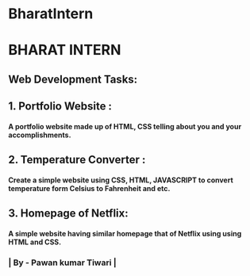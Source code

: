# BharatIntern
<H1>BHARAT INTERN</H1>

<h2>Web Development Tasks:</h2>

<h2>1. Portfolio Website :</h2>
<h4>A portfolio website made up of HTML,
CSS telling about you and your
accomplishments.</h4>

<h2>2. Temperature Converter :</h2>
<h4>Create a simple website using CSS, HTML,
JAVASCRIPT to convert temperature form
Celsius to Fahrenheit and etc.</h4>

<h2>3. Homepage of Netflix:</h2>
<h4>A simple website having similar homepage
that of Netflix using using HTML and
CSS.</h4>


<h3>| By - Pawan kumar Tiwari | </h3>
